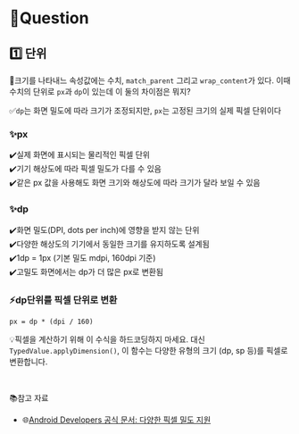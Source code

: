 # 🎯Question

## 1️⃣ 단위
🤔크기를 나타내느 속성값에는 수치, `match_parent` 그리고 `wrap_content`가 있다.
이때 수치의 단위로 `px`과 `dp`이 있는데 이 둘의 차이점은 뭐지?

✅`dp`는 화면 밀도에 따라 크기가 조정되지만, `px`는 고정된 크기의 실제 픽셀 단위이다<br>
### ✨px
✔️실제 화면에 표시되는 물리적인 픽셀 단위<br>
✔️기기 해상도에 따라 픽셀 밀도가 다를 수 있음<br>
✔️같은 px 값을 사용해도 화면 크기와 해상도에 따라 크기가 달라 보일 수 있음<br>

### ✨dp
✔️화면 밀도(DPI, dots per inch)에 영향을 받지 않는 단위<br>
✔️다양한 해상도의 기기에서 동일한 크기를 유지하도록 설계됨<br>
✔️1dp = 1px (기본 밀도 mdpi, 160dpi 기준)<br>
✔️고밀도 화면에서는 dp가 더 많은 px로 변환됨<br>

### ⚡dp단위를 픽셀 단위로 변환
```px = dp * (dpi / 160)``` <br>

💡픽셀을 계산하기 위해 이 수식을 하드코딩하지 마세요. 대신 `TypedValue.applyDimension()`, 
이 함수는 다양한 유형의 크기 (dp, sp 등)를 픽셀로 변환합니다.

<br>

📚참고 자료
- 🌐[Android Developers 공식 문서: 다양한 픽셀 밀도 지원](https://developer.android.com/training/multiscreen/screendensities?hl=ko)